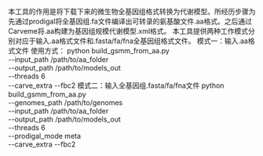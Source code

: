 本工具的作用是将下载下来的微生物全基因组格式转换为代谢模型。所经历步骤为先通过prodigal将全基因组.fa文件编译出可转录的氨基酸文件.aa格式。之后通过Carveme将.aa构建为基因组规模代谢模型.xml格式。
本工具提供两种工作模式分别对应于输入.aa格式文件和.fasta/fa/fna全基因组格式文件。
模式一：输入.aa格式文件
使用方式：
python build_gsmm_from_aa.py \
  --input_path /path/to/aa_folder \
  --output_path /path/to/models_out \
  --threads 6 \
  --carve_extra --fbc2
模式二：输入全基因组.fasta/fa/fna文件
python build_gsmm_from_aa.py \
  --genomes_path /path/to/genomes \
  --input_path  /path/to/aa_folder   \
  --output_path /path/to/models_out  \
  --threads 6 \
  --prodigal_mode meta \
  --carve_extra --fbc2
